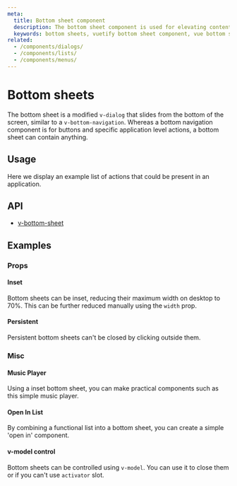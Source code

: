```yaml
---
meta:
  title: Bottom sheet component
  description: The bottom sheet component is used for elevating content above other elements in a dialog style fashion.
  keywords: bottom sheets, vuetify bottom sheet component, vue bottom sheet component
related:
  - /components/dialogs/
  - /components/lists/
  - /components/menus/
---
```


# Bottom sheets

The bottom sheet is a modified `v-dialog` that slides from the bottom of the screen, similar to a `v-bottom-navigation`. Whereas a bottom navigation component is for buttons and specific application level actions, a bottom sheet can contain anything.

<entry-ad />

## Usage

Here we display an example list of actions that could be present in an application.

<usage name="v-bottom-sheet" />

## API

- [v-bottom-sheet](../../api/v-bottom-sheet)

## Examples

### Props

#### Inset

Bottom sheets can be inset, reducing their maximum width on desktop to 70%. This can be further reduced manually using the `width` prop.

<example file="v-bottom-sheet/prop-inset" />

#### Persistent

Persistent bottom sheets can't be closed by clicking outside them.

<example file="v-bottom-sheet/prop-persistent" />

### Misc

#### Music Player

Using a inset bottom sheet, you can make practical components such as this simple music player.

<example file="v-bottom-sheet/misc-player" />

#### Open In List

By combining a functional list into a bottom sheet, you can create a simple 'open in' component.

<example file="v-bottom-sheet/misc-open-in-list" />

#### v-model control

Bottom sheets can be controlled using `v-model`. You can use it to close them or if you can't use `activator` slot.

<example file="v-bottom-sheet/misc-model" />

<backmatter />
